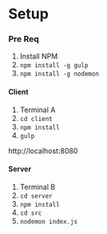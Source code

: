 # Setup

### Pre Req
1. Install NPM
2. `npm install -g gulp`
3. `npm install -g nodemon`

#### Client
1. Terminal A
2. `cd client`
3. `npm install`
4. `gulp`

http://localhost:8080

#### Server
1. Terminal B
2. `cd server`
3. `npm install`
4. `cd src`
5. `nodemon index.js`
